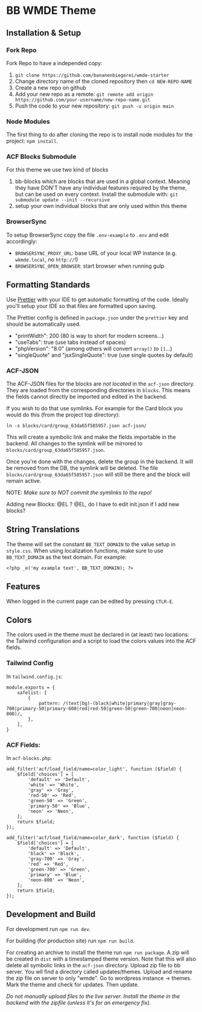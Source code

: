 # BB WMDE Theme

## Installation & Setup

### Fork Repo
Fork Repo to have a independed copy:
1. `git clone https://github.com/bananenbiegerei/wmde-starter`
2. Change directory name of the cloned repository then `cd NEW-REPO-NAME`
3. Create a new repo on github
4. Add your new repo as a remote: `git remote add origin https://github.com/your-username/new-repo-name.git`
5. Push the code to your new repository: `git push -u origin main`

### Node Modules
The first thing to do after cloning the repo is to install node modules for the project: `npm install`.

### ACF Blocks Submodule
For this theme we use two kind of blocks
1. bb-blocks which are blocks that are used in a global context. Meaning they have DON'T have any individual features required by the theme, but can be used on every context.
Install the submodule with: ``` git submodule update --init --recursive ```
2. setup your own individual blocks that are only used within this theme

### BrowserSync
To setup BrowserSync copy the file `.env-example` to `.env` and edit accordingly:

- `BROWSERSYNC_PROXY_URL`: base URL of your local WP instance (e.g. `wkmde.local`, no `http://`!)
- `BROWSERSYNC_OPEN_BROWSER`: start browser when running gulp

## Formatting Standards

Use [Prettier](https://prettier.io) with your IDE to get automatic formatting of the code. Ideally you'll setup your IDE so that files are formatted upon saving.

The Prettier config is defined in `package.json` under the `prettier` key and should be automatically used.

- "printWidth": 200 (80 is way to short for modern screens...)
- "useTabs": true (use tabs instead of spaces)
- "phpVersion": "8.0" (among others will convert `array()` to `[]`...)
- "singleQuote" and "jsxSingleQuote": true (use single quotes by default)

### ACF-JSON

The ACF-JSON files for the blocks are _not located_ in the `acf-json` directory. They are loaded from the corresponding directories in `blocks`. This means the fields cannot directly be imported and edited in the backend.

If you wish to do that use symlinks. For example for the Card block you would do this (from the project top directory):

```
ln -s blocks/card/group_63da65f585957.json acf-json/

```

This will create a symbolic link and make the fields importable in the backend. All changes to the symlink will be mirrored to `blocks/card/group_63da65f585957.json`.

Once you're done with the changes, delete the group in the backend. It will be removed from the DB, the symlink will be deleted. The file `blocks/card/group_63da65f585957.json` will still be there and the block will remain active.

NOTE: _Make sure to NOT commit the symlinks to the repo!_

Adding new Blocks:
@EL ?
@EL, do I have to edit init.json if I add new blocks?

## String Translations

The theme will set the constant `BB_TEXT_DOMAIN` to the value setup in `style.css`. When using localization functions, make sure to use `BB_TEXT_DOMAIN` as the text domain. For example:

`<?php _e('my example text', BB_TEXT_DOMAIN); ?>`

## Features

When logged in the current page can be edited by pressing `CTLR-E`.

## Colors

The colors used in the theme must be declared in (at least) two locations: the Tailwind configuration and a script to load the colors values into the ACF fields.

### Tailwind Config

In `tailwind.config.js`:

```
module.exports = {
	safelist: [
		{
			pattern: /(text|bg)-(black|white|primary|gray|gray-700|primary-50|primary-600|red|red-50|green-50|green-700|neon|neon-800)/,
		},
	],
}
```

### ACF Fields:

In `acf-blocks.php`:

```
add_filter('acf/load_field/name=color_light', function ($field) {
	$field['choices'] = [
		'default' => 'Default',
		'white' => 'White',
		'gray' => 'Gray',
		'red-50' => 'Red',
		'green-50' => 'Green',
		'primary-50' => 'Blue',
		'neon' => 'Neon',
	];
	return $field;
});

add_filter('acf/load_field/name=color_dark', function ($field) {
	$field['choices'] = [
		'default' => 'Default',
		'black' => 'Black',
		'gray-700' => 'Gray',
		'red' => 'Red',
		'green-700' => 'Green',
		'primary' => 'Blue',
		'neon-800' => 'Neon',
	];
	return $field;
});
```

## Development and Build

For development run `npm run dev`.

For building (for production site) run `npm run build`.

For creating an archive to install the theme run `npm run package`. A zip will be created in `dist` with a timestamped theme version. Note that this will also delete all symbolic links in the `acf-json` directory.
Upload zip file to bb server. You wll find a directory called updates/themes. Upload and rename the zip file on server to only "wmde".
Go to wordpress instance -> themes. Mark the theme and check for updates. Then update.

_Do not manually upload files to the live server. Install the theme in the backend with the zipfile (unless it's for an emergency fix)._